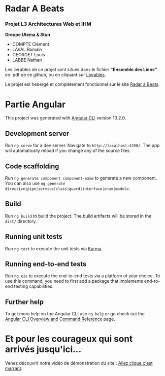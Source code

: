 # Radar A Beats

### **Projet L3 Architectures Web et IHM**

**Groupe Utema & Stun**

- COMPTE Clément
- LAVAL Romain
- GEORGET Louis
- LABBE Nathan

Les livrables de ce projet sont situés dans le fichier **"Ensemble des Liens"** en .pdf de ce github, ou en cliquant sur [Livrables](https://github.com/ClemStun/RadarABeats/blob/master/Ensemble_des_Liens.pdf).

Le projet est hebergé et complétement fonctionnel sur le site [Radar à Beats](https://romainlavaldev.github.io/).

# Partie Angular

This project was generated with [Angular CLI](https://github.com/angular/angular-cli) version 13.2.0.

## Development server

Run `ng serve` for a dev server. Navigate to `http://localhost:4200/`. The app will automatically reload if you change any of the source files.

## Code scaffolding

Run `ng generate component component-name` to generate a new component. You can also use `ng generate directive|pipe|service|class|guard|interface|enum|module`.

## Build

Run `ng build` to build the project. The build artifacts will be stored in the `dist/` directory.

## Running unit tests

Run `ng test` to execute the unit tests via [Karma](https://karma-runner.github.io).

## Running end-to-end tests

Run `ng e2e` to execute the end-to-end tests via a platform of your choice. To use this command, you need to first add a package that implements end-to-end testing capabilities.

## Further help

To get more help on the Angular CLI use `ng help` or go check out the [Angular CLI Overview and Command Reference](https://angular.io/cli) page.

# Et pour les courageux qui sont arrivés jusqu'ici...

Venez découvrir notre vidéo de démonstration du site : [Allez clique c'est marrant](https://www.youtube.com/watch?v=ctq0J9jCxlQ).
